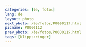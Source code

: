 ```yaml
---
categories: [de, fotos]
lang: de
layout: photo
next_photo: /de/fotos/P0000113.html
picname: P0000112
prev_photo: /de/fotos/P0000115.html
tags: [Klippspringer]
---
```


